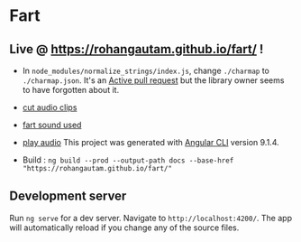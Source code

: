 # Fart

## Live @ https://rohangautam.github.io/fart/ !

- In `node_modules/normalize_strings/index.js`, change `./charmap` to `./charmap.json`. It's an [Active pull request](https://github.com/tehsis/normalize/pull/7/commits/4cde679f8549bac9e704e5ac79434179032d644d) but the library owner seems to have forgotten about it.

- [cut audio clips](https://clideo.com/cut-audio)
- [fart sound used](https://freesound.org/people/DSISStudios/sounds/241000/)
- [play audio](https://stackoverflow.com/a/47067623)
  This project was generated with [Angular CLI](https://github.com/angular/angular-cli) version 9.1.4.
- Build : `ng build --prod --output-path docs --base-href "https://rohangautam.github.io/fart/"`

## Development server

Run `ng serve` for a dev server. Navigate to `http://localhost:4200/`. The app will automatically reload if you change any of the source files.
